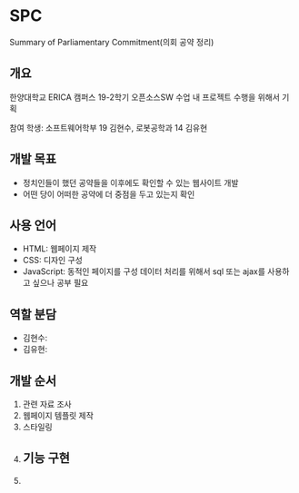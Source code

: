 # SPC
Summary of Parliamentary Commitment(의회 공약 정리)

## 개요
한양대학교 ERICA 캠퍼스 19-2학기 오픈소스SW 수업 내 프로젝트 수행을 위해서 기획

참여 학생: 소프트웨어학부 19 김현수, 로봇공학과 14 김유현

## 개발 목표
- 정치인들이 했던 공약들을 이후에도 확인할 수 있는 웹사이트 개발
- 어떤 당이 어떠한 공약에 더 중점을 두고 있는지 확인

## 사용 언어
- HTML: 웹페이지 제작
- CSS: 디자인 구성
- JavaScript: 동적인 페이지를 구성
데이터 처리를 위해서 sql 또는 ajax를 사용하고 싶으나 공부 필요

## 역할 분담
- 김현수: 
- 김유현: 

## 개발 순서
1. 관련 자료 조사
2. 웹페이지 템플릿 제작
3. 스타일링
4. 기능 구현
    - 
5. 